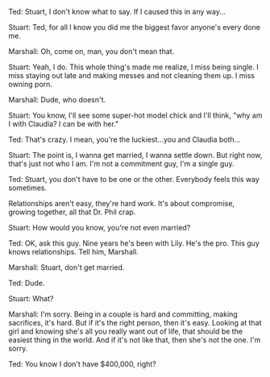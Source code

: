 Ted: Stuart, I don't know what to say. If I caused this in any way...

Stuart: Ted, for all I know you did me the biggest favor anyone's every done me.

Marshall: Oh, come on, man, you don't mean that.

Stuart: Yeah, I do. This whole thing's made me realize, I miss being single. I miss staying out late and making messes and not cleaning them up. I miss owning porn.

Marshall: Dude, who doesn't.

Stuart: You know, I'll see some super-hot model chick and I'll think, "why am I with Claudia? I can be with her."

Ted: That's crazy. I mean, you're the luckiest...you and Claudia both...

Stuart: The point is, I wanna get married, I wanna settle down. But right now, that's just not who I am. I'm not a commitment guy, I'm a single guy.

Ted: Stuart, you don't have to be one or the other. Everybody feels this way sometimes.

Relationships aren't easy, they're hard work. It's about compromise, growing together, all that Dr. Phil crap.

Stuart: How would you know, you're not even married?

Ted: OK, ask this guy. Nine years he's been with Lily. He's the pro. This guy knows relationships. Tell him, Marshall.

Marshall: Stuart, don't get married.

Ted: Dude.

Stuart: What?

Marshall: I'm sorry. Being in a couple is hard and committing, making sacrifices, it's hard. But if it's the right person, then it's easy. Looking at that girl and knowing she's all you really want out of life, that should be the easiest thing in the world. And if it's not like that, then she's not the one. I'm sorry.

Ted: You know I don't have $400,000, right?

